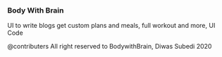 ### Body With Brain

UI to write blogs get custom plans and meals, full workout and more, UI Code 

@contributers 
All right reserved to BodywithBrain, Diwas Subedi 2020